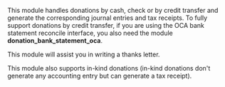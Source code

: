 This module handles donations by cash, check or by credit transfer and
generate the corresponding journal entries and tax receipts. To fully
support donations by credit transfer, if you are using the OCA bank
statement reconcile interface, you also need the module
**donation_bank_statement_oca**.

This module will assist you in writing a thanks letter.

This module also supports in-kind donations (in-kind donations don't
generate any accounting entry but can generate a tax receipt).
